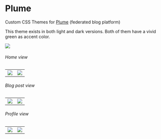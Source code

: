 # Plume
Custom CSS Themes for <a href="https://joinplu.me/">Plume</a> (federated blog platform)

This theme exists in both light and dark versions. Both of them have a vivid green as accent color.

<img src="https://repository-images.githubusercontent.com/193919855/d242f880-982f-11e9-8adf-8947a44be51d">

<h6>Home view</h6>
<table>
  <tr>
    <td>
      <img src="https://raw.githubusercontent.com/JaredLethal/Plume-custom-theme/master/home%20dark%20mode.png">
    </td>
    <td>
      <img src="https://raw.githubusercontent.com/JaredLethal/Plume-custom-theme/master/home%20light%20mode.png">
    </td>
  </tr>
</table>

<h6>Blog post view</h6>
<table>
  <tr>
    <td>
      <img src="https://raw.githubusercontent.com/JaredLethal/Plume-custom-theme/master/article%20dark%20mode.png">
    </td>
    <td>
      <img src="https://raw.githubusercontent.com/JaredLethal/Plume-custom-theme/master/article%20light%20mode.png">
    </td>
  </tr>
</table>

<h6>Profile view</h6>
<table>
  <tr>
    <td>
      <img src="https://raw.githubusercontent.com/JaredLethal/Plume-custom-theme/master/profile%20dark%20mode.png">
    </td>
    <td>
      <img src="https://raw.githubusercontent.com/JaredLethal/Plume-custom-theme/master/profile%20light%20mode.png">
    </td>
  </tr>
</table>
